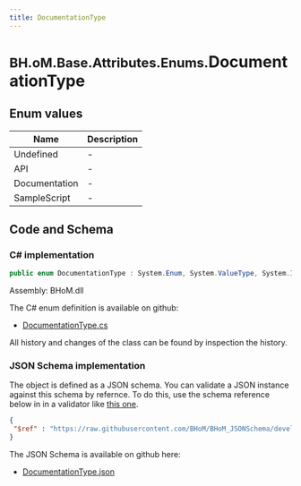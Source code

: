 ```yaml
---
title: DocumentationType
---
```


# <small>BH.oM.Base.Attributes.Enums.</small>**DocumentationType**



## Enum values

| Name            | Description                                                    |
|-----------------|----------------------------------------------------------------|
| Undefined |  -  |
| API |  -  |
| Documentation |  -  |
| SampleScript |  -  |


## Code and Schema

### C# implementation

``` C# title="C#"
public enum DocumentationType : System.Enum, System.ValueType, System.IComparable, System.ISpanFormattable, System.IFormattable, System.IConvertible
```

Assembly: BHoM.dll

The C# enum definition is available on github:

- [DocumentationType.cs](https://github.com/BHoM/BHoM/blob/develop/BHoM/Attributes\Enums\DocumentationType.cs)

All history and changes of the class can be found by inspection the history.
### JSON Schema implementation

The object is defined as a JSON schema. You can validate a JSON instance against this schema by refernce. To do this, use the schema reference below in in a validator like [this one](https://www.jsonschemavalidator.net/).

``` json title="JSON Schema"
{
 "$ref" : "https://raw.githubusercontent.com/BHoM/BHoM_JSONSchema/develop/BHoM/Attributes/Enums/DocumentationType.json"
}
```

The JSON Schema is available on github here:

- [DocumentationType.json](https://github.com/BHoM/BHoM_JSONSchema/blob/develop/BHoM/Attributes/Enums/DocumentationType.json)
